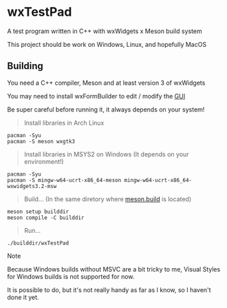 # wxTestPad

A test program written in C++ with wxWidgets x Meson build system

This project should be work on Windows, Linux, and hopefully MacOS

## Building

You need a C++ compiler, Meson and at least version 3 of wxWidgets

You may need to install wxFormBuilder to edit / modify the [GUI](/gui/wxTestPadGUI.fbp)

Be super careful before running it, it always depends on your system!
> Install libraries in Arch Linux
```console
pacman -Syu
pacman -S meson wxgtk3
```
> Install libraries in MSYS2 on Windows (It depends on your environment!)
```console
pacman -Syu
pacman -S mingw-w64-ucrt-x86_64-meson mingw-w64-ucrt-x86_64-wxwidgets3.2-msw
```
> Build... (In the same diretory where [meson.build](/meson.build) is located)
```console
meson setup builddir
meson compile -C builddir
```
> Run...
```console
./builddir/wxTestPad
```

> [!NOTE]
> Because Windows builds without MSVC are a bit tricky to me, Visual Styles for Windows builds is not supported for now.
> 
> It is possible to do, but it's not really handy as far as I know, so I haven't done it yet.
